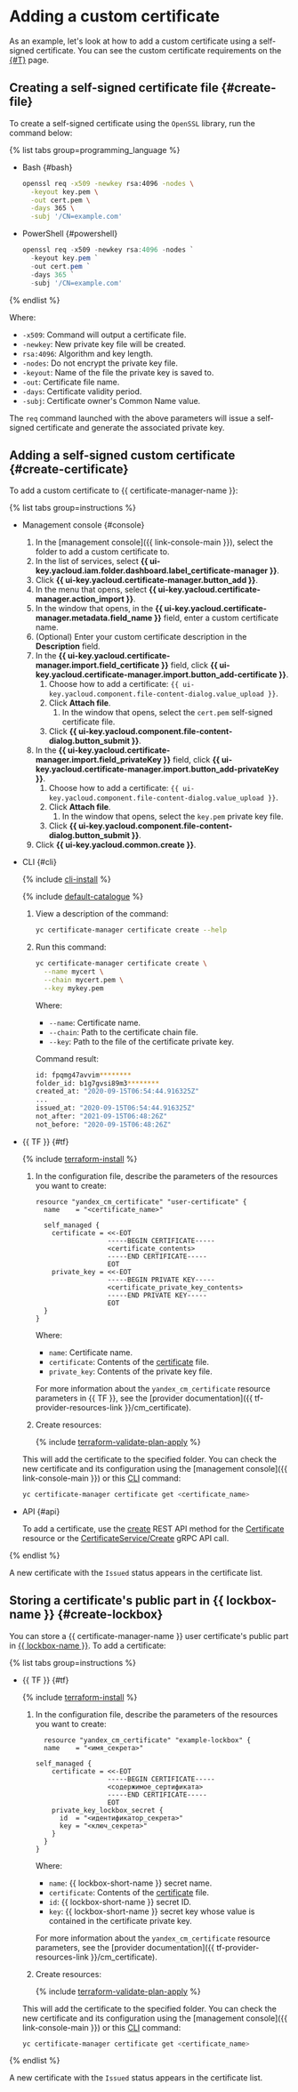 # Adding a custom certificate

As an example, let's look at how to add a custom certificate using a self-signed certificate. You can see the custom certificate requirements on the [{#T}](../../concepts/imported-certificate.md) page.

## Creating a self-signed certificate file {#create-file}

To create a self-signed certificate using the `OpenSSL` library, run the command below:

{% list tabs group=programming_language %}

- Bash {#bash}

   ```bash
   openssl req -x509 -newkey rsa:4096 -nodes \
     -keyout key.pem \
     -out cert.pem \
     -days 365 \
     -subj '/CN=example.com'
   ```

- PowerShell {#powershell}

   ```PowerShell
   openssl req -x509 -newkey rsa:4096 -nodes `
     -keyout key.pem `
     -out cert.pem `
     -days 365 `
     -subj '/CN=example.com'
   ```

{% endlist %}

Where:
* `-x509`: Command will output a certificate file.
* `-newkey`: New private key file will be created.
* `rsa:4096`: Algorithm and key length.
* `-nodes`: Do not encrypt the private key file.
* `-keyout`: Name of the file the private key is saved to.
* `-out`: Certificate file name.
* `-days`: Certificate validity period.
* `-subj`: Certificate owner's Common Name value.

The `req` command launched with the above parameters will issue a self-signed certificate and generate the associated private key.

## Adding a self-signed custom certificate {#create-certificate}

To add a custom certificate to {{ certificate-manager-name }}:

{% list tabs group=instructions %}

- Management console {#console}

   1. In the [management console]({{ link-console-main }}), select the folder to add a custom certificate to.
   1. In the list of services, select **{{ ui-key.yacloud.iam.folder.dashboard.label_certificate-manager }}**.
   1. Click **{{ ui-key.yacloud.certificate-manager.button_add }}**.
   1. In the menu that opens, select **{{ ui-key.yacloud.certificate-manager.action_import }}**.
   1. In the window that opens, in the **{{ ui-key.yacloud.certificate-manager.metadata.field_name }}** field, enter a custom certificate name.
   1. (Optional) Enter your custom certificate description in the **Description** field.
   1. In the **{{ ui-key.yacloud.certificate-manager.import.field_certificate }}** field, click **{{ ui-key.yacloud.certificate-manager.import.button_add-certificate }}**.
      1. Choose how to add a certificate: `{{ ui-key.yacloud.component.file-content-dialog.value_upload }}`.
      1. Click **Attach file**.
         1. In the window that opens, select the `cert.pem` self-signed certificate file.
      1. Click **{{ ui-key.yacloud.component.file-content-dialog.button_submit }}**.
   1. In the **{{ ui-key.yacloud.certificate-manager.import.field_privateKey }}** field, click **{{ ui-key.yacloud.certificate-manager.import.button_add-privateKey }}**.
      1. Choose how to add a certificate: `{{ ui-key.yacloud.component.file-content-dialog.value_upload }}`.
      1. Click **Attach file**.
         1. In the window that opens, select the `key.pem` private key file.
      1. Click **{{ ui-key.yacloud.component.file-content-dialog.button_submit }}**.
   1. Click **{{ ui-key.yacloud.common.create }}**.

- CLI {#cli}

   {% include [cli-install](../../../_includes/cli-install.md) %}

   {% include [default-catalogue](../../../_includes/default-catalogue.md) %}

   1. View a description of the command:

      ```bash
      yc certificate-manager certificate create --help
      ```

   1. Run this command:

      ```bash
      yc certificate-manager certificate create \
        --name mycert \
        --chain mycert.pem \
        --key mykey.pem
      ```

      Where:
      * `--name`: Certificate name.
      * `--chain`: Path to the certificate chain file.
      * `--key`: Path to the file of the certificate private key.

      Command result:

      ```bash
      id: fpqmg47avvim********
      folder_id: b1g7gvsi89m3********
      created_at: "2020-09-15T06:54:44.916325Z"
      ...
      issued_at: "2020-09-15T06:54:44.916325Z"
      not_after: "2021-09-15T06:48:26Z"
      not_before: "2020-09-15T06:48:26Z"
      ```

- {{ TF }} {#tf}

   {% include [terraform-install](../../../_includes/terraform-install.md) %}

   1. In the configuration file, describe the parameters of the resources you want to create:

      
      ```hcl
      resource "yandex_cm_certificate" "user-certificate" {
        name    = "<certificate_name>"

        self_managed {
          certificate = <<-EOT
                        -----BEGIN CERTIFICATE-----
                        <certificate_contents>
                        -----END CERTIFICATE-----
                        EOT
          private_key = <<-EOT
                        -----BEGIN PRIVATE KEY-----
                        <certificate_private_key_contents>
                        -----END PRIVATE KEY-----
                        EOT
        }
      }
      ```



      Where:

      * `name`: Certificate name.
      * `certificate`: Contents of the [certificate](../../concepts/imported-certificate.md) file.
      * `private_key`: Contents of the private key file.

      For more information about the `yandex_cm_certificate` resource parameters in {{ TF }}, see the [provider documentation]({{ tf-provider-resources-link }}/cm_certificate).

   1. Create resources:

      {% include [terraform-validate-plan-apply](../../../_tutorials/terraform-validate-plan-apply.md) %}

   This will add the certificate to the specified folder. You can check the new certificate and its configuration using the [management console]({{ link-console-main }}) or this [CLI](../../../cli/quickstart.md) command:

   ```bash
   yc certificate-manager certificate get <certificate_name>
   ```

- API {#api}

   To add a certificate, use the [create](../../api-ref/Certificate/create.md) REST API method for the [Certificate](../../api-ref/Certificate/) resource or the [CertificateService/Create](../../api-ref/grpc/certificate_service.md#Create) gRPC API call.

{% endlist %}

A new certificate with the `Issued` status appears in the certificate list.

## Storing a certificate's public part in {{ lockbox-name }} {#create-lockbox}

You can store a {{ certificate-manager-name }} user certificate's public part in [{{ lockbox-name }}](../../../lockbox/quickstart.md). To add a certificate:

{% list tabs group=instructions %}

- {{ TF }} {#tf}

   {% include [terraform-install](../../../_includes/terraform-install.md) %}

   1. In the configuration file, describe the parameters of the resources you want to create:

      ```hcl
        resource "yandex_cm_certificate" "example-lockbox" {
        name    = "<имя_секрета>"

      self_managed {
          certificate = <<-EOT
                        -----BEGIN CERTIFICATE-----
                        <содержимое_сертификата>
                        -----END CERTIFICATE-----
                        EOT
          private_key_lockbox_secret {
            id  = "<идентификатор_секрета>"
            key = "<ключ_секрета>"
          }
        }
      }
      ```

      Where:

      * `name`: {{ lockbox-short-name }} secret name.
      * `certificate`: Contents of the [certificate](../../concepts/imported-certificate.md) file.
      * `id`: {{ lockbox-short-name }} secret ID.
      * `key`: {{ lockbox-short-name }} secret key whose value is contained in the certificate private key.

      For more information about the `yandex_cm_certificate` resource parameters, see the [provider documentation]({{ tf-provider-resources-link }}/cm_certificate).

   1. Create resources:

      {% include [terraform-validate-plan-apply](../../../_tutorials/terraform-validate-plan-apply.md) %}

   This will add the certificate to the specified folder. You can check the new certificate and its configuration using the [management console]({{ link-console-main }}) or this [CLI](../../../cli/quickstart.md) command:

   ```bash
   yc certificate-manager certificate get <certificate_name>
   ```

{% endlist %}

A new certificate with the `Issued` status appears in the certificate list.